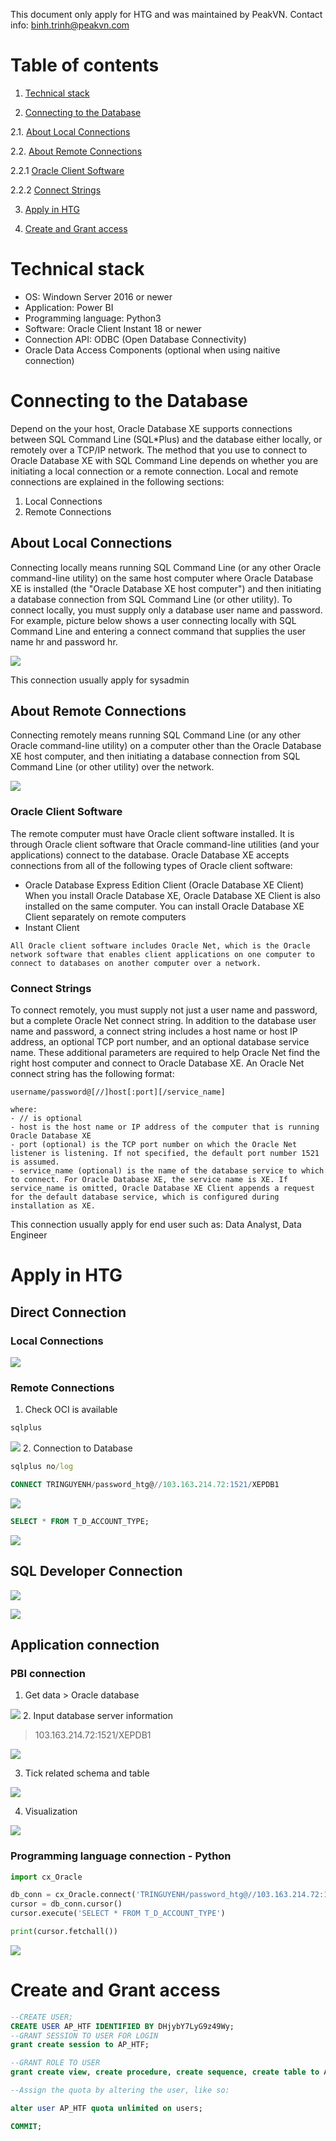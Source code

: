 This document only apply for HTG and was maintained by PeakVN. 
Contact info: binh.trinh@peakvn.com

# Table of contents
1. [Technical stack](#Technicalstack)


2. [Connecting to the Database](#2)


2.1. [About Local Connections](#2.1)

2.2. [About Remote Connections](#2.2)

2.2.1 [Oracle Client Software](#2.2.1)

2.2.2 [Connect Strings](#2.2.2)

3. [Apply in HTG](#3)

4. [Create and Grant access](#4)

# <a id='Technicalstack'>Technical stack</a>
- OS: Windown Server 2016 or newer
- Application: Power BI
- Programming language: Python3
- Software: Oracle Client Instant 18 or newer
- Connection API: ODBC (Open Database Connectivity)
- Oracle Data Access Components (optional when using naitive connection)


# <a id='2'>Connecting to the Database</a>

Depend on the your host, Oracle Database XE supports connections between SQL Command Line (SQL*Plus) and the database either locally, or remotely over a TCP/IP network. The method that you use to connect to Oracle Database XE with SQL Command Line depends on whether you are initiating a local connection or a remote connection. Local and remote connections are explained in the following sections:

1. Local Connections
2. Remote Connections

## <a id='2.1'>About Local Connections</a>

Connecting locally means running SQL Command Line (or any other Oracle command-line utility) on the same host computer where Oracle Database XE is installed (the "Oracle Database XE host computer") and then initiating a database connection from SQL Command Line (or other utility). To connect locally, you must supply only a database user name and password. For example, picture below shows a user connecting locally with SQL Command Line and entering a connect command that supplies the user name hr and password hr.

![](img/local.PNG)


This connection usually apply for sysadmin


## <a id='2.2'>About Remote Connections</a>

Connecting remotely means running SQL Command Line (or any other Oracle command-line utility) on a computer other than the Oracle Database XE host computer, and then initiating a database connection from SQL Command Line (or other utility) over the network.

![](img/remote.PNG)

### <a id='2.2.1'>Oracle Client Software</a>
The remote computer must have Oracle client software installed. It is through Oracle client software that Oracle command-line utilities (and your applications) connect to the database. Oracle Database XE accepts connections from all of the following types of Oracle client software:

- Oracle Database Express Edition Client (Oracle Database XE Client)
When you install Oracle Database XE, Oracle Database XE Client is also installed on the same computer. You can install Oracle Database XE Client separately on remote computers
- Instant Client

```
All Oracle client software includes Oracle Net, which is the Oracle network software that enables client applications on one computer to connect to databases on another computer over a network.
```

### <a id='2.2.2'>Connect Strings</a>

To connect remotely, you must supply not just a user name and password, but a complete Oracle Net connect string. In addition to the database user name and password, a connect string includes a host name or host IP address, an optional TCP port number, and an optional database service name. These additional parameters are required to help Oracle Net find the right host computer and connect to Oracle Database XE. An Oracle Net connect string has the following format:

```
username/password@[//]host[:port][/service_name]

where:
- // is optional
- host is the host name or IP address of the computer that is running Oracle Database XE
- port (optional) is the TCP port number on which the Oracle Net listener is listening. If not specified, the default port number 1521 is assumed.
- service_name (optional) is the name of the database service to which to connect. For Oracle Database XE, the service name is XE. If service_name is omitted, Oracle Database XE Client appends a request for the default database service, which is configured during installation as XE.
```

This connection usually apply for end user such as: Data Analyst, Data Engineer

# <a id='3'>Apply in HTG </a>
## Direct Connection
### Local Connections

![](img/local_htg.PNG)

### Remote Connections
1. Check OCI is available
```cmd
sqlplus
```
![](img/1.PNG)
2. Connection to Database

```cmd
sqlplus no/log
```
```sql
CONNECT TRINGUYENH/password_htg@//103.163.214.72:1521/XEPDB1
```
![](img/2.PNG)
```sql
SELECT * FROM T_D_ACCOUNT_TYPE;
```
![](img/3.PNG)

## SQL Developer Connection

![](img/4.PNG)

![](img/5.PNG)

## Application connection

### PBI connection
1. Get data > Oracle database

![](img/6.PNG)
2. Input database server information

> 103.163.214.72:1521/XEPDB1

![](img/7.PNG)

3. Tick related schema and table

![](img/8.PNG)

4. Visualization

![](img/9.PNG)

### Programming language connection - Python

```py
import cx_Oracle

db_conn = cx_Oracle.connect('TRINGUYENH/password_htg@//103.163.214.72:1521/XEPDB1', encoding = "UTF-8")
cursor = db_conn.cursor()
cursor.execute('SELECT * FROM T_D_ACCOUNT_TYPE')

print(cursor.fetchall())
```

![](img/10.PNG)

# <a id='4'>Create and Grant access</a>
```sql
--CREATE USER;
CREATE USER AP_HTF IDENTIFIED BY DHjybY7LyG9z49Wy; 
--GRANT SESSION TO USER FOR LOGIN
grant create session to AP_HTF;

--GRANT ROLE TO USER
grant create view, create procedure, create sequence, create table to AP_HTF;

--Assign the quota by altering the user, like so:

alter user AP_HTF quota unlimited on users;

COMMIT;
```